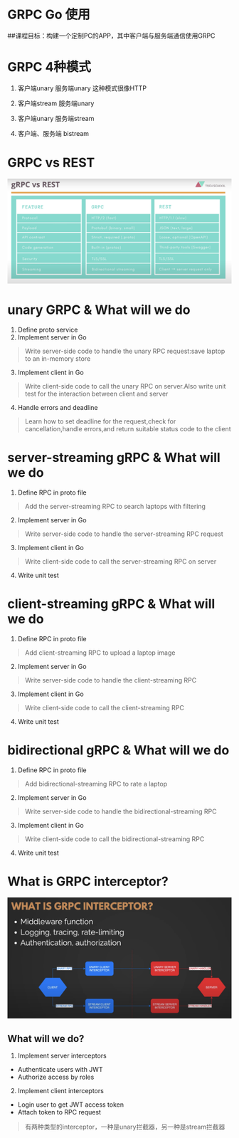 # GRPC Go 使用
##课程目标：构建一个定制PC的APP，其中客户端与服务端通信使用GRPC
# GRPC 4种模式
1. 客户端unary  服务端unary
这种模式很像HTTP

2. 客户端stream  服务端unary

3. 客户端unary  服务端stream

4. 客户端、服务端 bistream

# GRPC vs REST
![GRPC vs REST](./img/QQ20220416-212016@2x.png)

# unary GRPC & What will we do
1. Define proto service
2. Implement server in Go
> Write server-side code to handle the unary RPC request:save laptop to an in-memory store
3. Implement client in Go
> Write client-side code to call the unary RPC on server.Also write unit test for the interaction between client and server
4. Handle errors and deadline 
> Learn how to set deadline for the request,check for cancellation,handle errors,and return suitable status code to the client

# server-streaming gRPC & What will we do 
1. Define RPC in proto file
> Add the server-streaming RPC to search laptops with filtering
2. Implement server in Go
> Write server-side code to handle the server-streaming RPC request
3. Implement client in Go
> Write client-side code to call the server-streaming RPC on server
4. Write unit test

# client-streaming gRPC & What will we do 
1. Define RPC in proto file
> Add client-streaming RPC to upload a laptop image
2. Implement server in Go
> Write server-side code to handle the client-streaming RPC
3. Implement client in Go
> Write client-side code to call the client-streaming RPC
4. Write unit test

# bidirectional gRPC & What will we do 
1. Define RPC in proto file
> Add bidirectional-streaming RPC to rate a laptop
2. Implement server in Go
> Write server-side code to handle the bidirectional-streaming RPC
3. Implement client in Go
> Write client-side code to call the bidirectional-streaming RPC
4. Write unit test

# What is GRPC interceptor?
![interceptor](./img/QQ20220419-132058@2x.png)
## What will we do?
1. Implement server interceptors
 - Authenticate users with JWT
 - Authorize access by roles
2. Implement client interceptors
 - Login user to get JWT access token
 - Attach token to RPC request
> 有两种类型的interceptor，一种是unary拦截器，另一种是stream拦截器